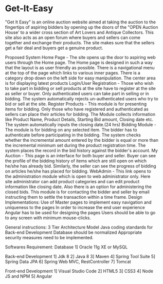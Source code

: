 # Get-It-Easy
"Get It Easy" is an online auction website aimed at taking the auction to the fingertips of aspiring bidders by opening up the doors of the "OPEN Auction House' to a wider cross section of Art Lovers and Antique Collectors. This site also acts as an open forum where buyers and sellers can come together and exchange their products. The site makes sure that the sellers get a fair deal and buyers get a genuine product.

Proposed System
Home Page - The site opens up the door to aspiring web users through the Home page. The Home page is designed in such a way that the layout is as user friendly as possible. There is a navigational menu at the top of the page which links to various inner pages. There is a category drop down on the left side for easy manipulation. The center area is for displaying latest products
Login/User Registration - Those who wish to take part in bidding or sell products at the site have to register at the site as seller or buyer. Only authenticated users can take part in selling or in bidding. The system automatically rejects un-authenticated users who try to bid or sell at the site.
Register Products - This module is for presenting items for bidding. Only those who have registered and authenticated as sellers can place their articles for bidding. The Module collects information like Product Name, Product Details, Starting Bid amount, Closing date etc. The system automatically inputs the closing date.(24 hrs)
Bidding Module - The module is for bidding on any selected item. The bidder has to authenticate before participating in the bidding. The system checks whether the incremental amount entered by the bidder is equal or more than the incremental minimum set during the product registration time. The system places the record in the bid history against the bidder's account.
My Auction - This page is an interface for both buyer and seller. Buyer can see the profile of the bidding history of items which are still open on which he/she has already bid. Similarly, the seller can see the progress of bidding on articles he/she has placed for bidding.
WebAdmin - This link opens to the administration module which is open to web administrator only. Here site administrator can add product categories and can edit product information like closing date. Also there is an option for administering the closed bids. This module is for contacting the bidder and seller by email instructing them to settle the transaction within a time frame. 
Design Implementations:
Use of Master pages to implement easy navigation and uniqueness to the pages
In order to increase the end user experience Angular has to be used for designing the pages
Users should be able to go to any screen with minimum mouse-clicks.
 
General instructions:
3 Tier Architecture Model
Java coding standards for Back-end Development
Database should be normalized
Appropriate security measures need to be implemented.






Softwares Requirement:
Database
1] Oracle 11g XE or MySQL

Back-end Development
1] Jdk 8
2] Java 8
3] Maven
4] Spring Tool Suite
5] Spring Data JPA
6] Spring Web MVC, RestController
7] Tomcat

Front-end Development
1] Visual Studio Code
2] HTML5
3] CSS3
4] Node JS and NPM
5] Angular


